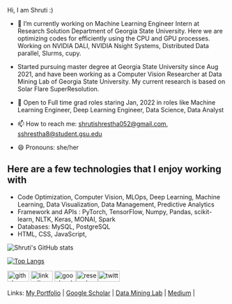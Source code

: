 



Hi, I am Shruti :)

- 🔭 I’m currently working on Machine Learning Engineer Intern at Research Solution Department of Georgia State University. Here we are optimizing codes for efficiently using the CPU and GPU processes. Working on NVIDIA DALI, NVIDIA Nsight Systems, Distributed Data parallel, Slurms, cupy.

- Started pursuing master degree at Georgia State University since Aug 2021, and have been working as a Computer Vision Researcher at Data Mining Lab of Georgia State University. My current research is based on Solar Flare SuperResolution.

- 🤔 Open to Full time grad roles staring Jan, 2022 in roles like  Machine Learning Engineer, Deep Learning Engineer, Data Science, Data Analyst 

- 📫 How to reach me: shrutishrestha052@gmail.com, sshrestha8@student.gsu.edu

- 😄 Pronouns: she/her


## Here are a few technologies that I enjoy working with

* Code Optimization, Computer Vision, MLOps, Deep Learning, Machine Learning, Data Visualization, Data Management, Predictive Analytics
* Framework and APIs : PyTorch, TensorFlow, Numpy, Pandas, scikit-learn, NLTK, Keras, MONAI, Spark
* Databases: MySQL, PostgreSQL
* HTML, CSS, JavaScript,


![Shruti's GitHub stats](https://github-readme-stats.vercel.app/api?username=shrutishrestha&show_icons=true&theme=radical)

[![Top Langs](https://github-readme-stats.vercel.app/api/top-langs/?username=shrutishrestha&layout=compact&show_icons=true&theme=radical)](https://github.com/shrutishrestha/github-readme-stats)


[<img src='https://cdn.jsdelivr.net/npm/simple-icons@3.0.1/icons/github.svg' alt='github' height='25'  width='50'>](https://github.com/shrutishrestha)             [<img src='https://cdn.jsdelivr.net/npm/simple-icons@3.0.1/icons/linkedin.svg' alt='linkedin' height='25' width='50'>](https://www.linkedin.com/in//shruti-shrestha-6bb52010a/) [<img src='https://cdn.jsdelivr.net/npm/simple-icons@3.0.1/icons/googlescholar.svg' alt='googlescholar' height='25' width='50'>](https://scholar.google.com/citations?user=zTMdFS8AAAAJ&hl=en)[<img src='https://cdn.jsdelivr.net/npm/simple-icons@3.0.1/icons/researchgate.svg' alt='researchgate' height='25' width='50'>](https://researchgate.net/profile/Shruti-Shrestha-4/)[<img src='https://cdn.jsdelivr.net/npm/simple-icons@3.0.1/icons/twitter.svg' alt='twitter' height='25' width='50'>](https://twitter.com/shrutishresthaa)


Links: 
[My Portfolio](https://shrutishrestha.github.io/) | 
[Google Scholar](https://scholar.google.com/citations?hl=en&user=zTMdFS8AAAAJ&view_op=list_works&gmla=AJsN-F614r81o5vWy5BM6mimW73E5c47OLAdxRHEL_gYWY1Ibhlv7FyJsafU20LJMAsUEo9jLk52aBlKSdJlNZjAFCf7eEbgxFpZY4XeyOPF_Dbh7-Shwnw) | 
[Data Mining Lab](https://sites.google.com/view/dmlab/team/shruti-shrestha?authuser=0) | 
[Medium](https://medium.com/@shruti.shrestha) |

